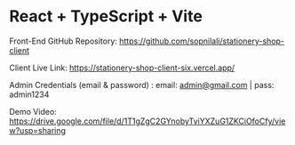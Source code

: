 # React + TypeScript + Vite


Front-End GitHub Repository: https://github.com/sopnilali/stationery-shop-client

Client Live Link: https://stationery-shop-client-six.vercel.app/

Admin Credentials (email & password) : email: admin@gmail.com | pass: admin1234

Demo Video: https://drive.google.com/file/d/1T1gZgC2GYnobyTviYXZuG1ZKCiOfoCfy/view?usp=sharing